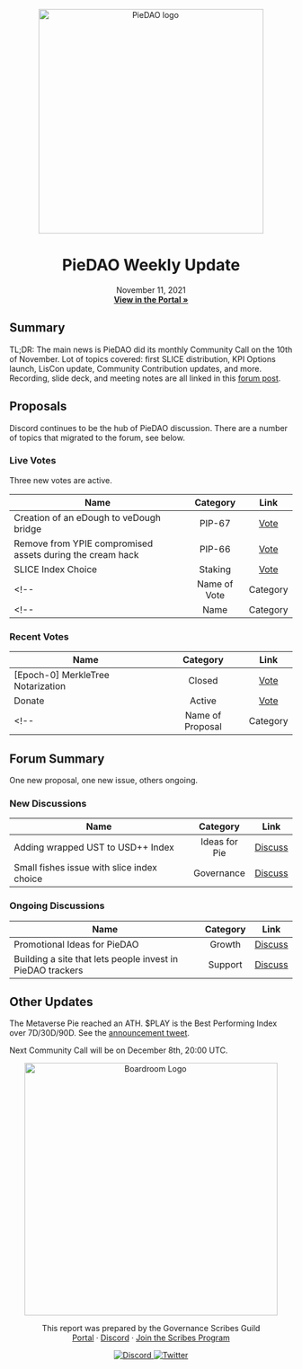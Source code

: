
<p align="center">
  <a href="http://app.boardroom.info/piedao">
    <img src="https://github.com/pie-dao/brand/blob/master/PieDAO%20Logo/PieDAO%20Complete%20Black.png?raw=true" alt="PieDAO logo" width="400" />
  </a>
  <h1 align="center">PieDAO Weekly Update</h1>
  <p align="center">
    November 11, 2021
  <br />
  <a href="http://app.boardroom.info/piedao"><strong>View in the Portal »</strong></a>
  <br />
  </p>
</p>

## Summary

<!--Write a brief summary, TL;DR, covering the important governance and DAO events of the week.-->

TL;DR: The main news is PieDAO did its monthly Community Call on the 10th of November. Lot of topics covered: first SLICE distribution, KPI Options launch, LisCon update, Community Contribution updates, and more. Recording, slide deck, and meeting notes are all linked in this [forum post](https://forum.piedao.org/t/piedao-community-call-nov-10th/1147).

## Proposals

<!--[Give a quick rundown of live and recently closed proposals.]-->
Discord continues to be the hub of PieDAO discussion. There are a number of topics that migrated to the forum, see below.

### Live Votes

Three new votes are active.

| Name          | Category      | Link   |
| ------------- |:-------------:| :-----:|
| Creation of an eDough to veDough bridge | PIP-67 | [Vote](https://app.boardroom.info/piedao/proposal/cHJvcG9zYWw6cGllZGFvOmRlZmF1bHQ6MHhhZjA0Y2I1MzkxZGUwY2IzZDljOWU2OTRhMmJmNmU1ZDIwZjBlNGUxYzQ4ZTBhMWQ2Zjg1YzUyMzNhYTU4MGI2)
| Remove from YPIE compromised assets during the cream hack | PIP-66 | [Vote](https://app.boardroom.info/piedao/proposal/cHJvcG9zYWw6cGllZGFvOmRlZmF1bHQ6MHhlNDdhNzMyN2FmMzZlOWUwMjliNWNhOTU0OTY1MDQ5MTAzNGI2ODVlZDI0OTQ2NDI0MWUxYTFjZTQwNzZiYzRj)
| SLICE Index Choice | Staking | [Vote](https://app.boardroom.info/piedao/proposal/cHJvcG9zYWw6cGllZGFvOmRlZmF1bHQ6MHhmMGM2MWYxMTg3NjEwZjY3ODE0YmViYzJhOTY4MjcwZTY4MWJiNzhjMzUyM2QxNmJmYjllZDkzMWE3ZmQzYmMz)
<!--| Name of Vote | Category | [Vote](Link to Vote on Boardroom)-->
<!--| Name | Category | [Vote](Boardroom)-->

### Recent Votes

| Name          | Category      | Link   |
| ------------- |:-------------:| :-----:|
| [Epoch-0] MerkleTree Notarization | Closed | [Vote](https://app.boardroom.info/piedao/proposal/cHJvcG9zYWw6cGllZGFvOmRlZmF1bHQ6MHg4ZDU2ODE5YWJmMzE2ZTEwYTgyY2NjODYwNDI5MDQzY2ZkNjA5YzlmMTFhNjI4NjIzNTQ4ZmE0OWE3NDgzNDM2)
| Donate | Active | [Vote](https://app.boardroom.info/piedao/proposal/cHJvcG9zYWw6cGllZGFvOmRlZmF1bHQ6cW13bnU0aHFmMng1dXl5ZHdnc3h6Ym1sZWl2aXZ4endsbHNoMWRoZnBqZWVxYw==)
<!--| Name of Proposal | Category | [View](Link to Proposal on Boardroom)-->

## Forum Summary

<!--Give a quick rundown of what's happened in the DAOs governance forum and provide links to join the discussion.-->
One new proposal, one new issue, others ongoing.

### New Discussions

<!--New discussions are threads that have started the week of the update.-->

| Name          | Category      | Link   |
| ------------- |:-------------:| :-----:|
| Adding wrapped UST to USD++ Index | Ideas for Pie | [Discuss](https://forum.piedao.org/t/adding-wrapped-ust-to-usd-index/1127)
| Small fishes issue with slice index choice | Governance | [Discuss](https://forum.piedao.org/t/small-fishes-issue-with-slice-index-choice/1150)

<!--| Name of Post | Category | [Discuss](Link to Forum post)-->

### Ongoing Discussions

<!--Ongoing discussions are threads that started before the week of the update but were substantively added to during the week of the update.-->

| Name          | Category      | Link   |
| ------------- |:-------------:| :-----:|
| Promotional Ideas for PieDAO | Growth | [Discuss](https://forum.piedao.org/t/promotional-ideas-for-piedao/1018)
| Building a site that lets people invest in PieDAO trackers | Support | [Discuss](https://forum.piedao.org/t/building-a-site-that-lets-people-invests-in-piedao-trackers/1132)

## Other Updates

The Metaverse Pie reached an ATH. $PLAY is the Best Performing Index over 7D/30D/90D. See the [announcement tweet](https://twitter.com/PieDAO_DeFi/status/1454386247649177600).

Next Community Call will be on December 8th, 20:00 UTC.


<!--This section of the Weekly Update is for adding anything else members of a DAO need to know. Scribes can format these however they like, but below are some suggestions on the type of things to include:
- Topics discussed in the Discord, with links.
- Twitter threads about the DAO are worth highlighting.
- News mentions of the DAO
- Etc.
For markdown formatting tips, [see here] (https://www.markdownguide.org/cheat-sheet/)-->

<p align="center">
  <a href="http://app.boardroom.info/">
    <img src="https://i.ibb.co/PFcchnQ/boardroom.png" alt="Boardroom Logo" width="450" />
  </a>
</p>

<p align="center">
	This report was prepared by the Governance Scribes Guild
  <br />
  <a href="http://boardroom.info/">Portal</a>
  ·
  <a href="https://discord.com/invite/tgrTFg9">Discord</a>
  ·
  <a href="https://boardroom.mirror.xyz/JHrN8nVy_J4C7Xzj37zoyPANg0ZnNszhWy9YOZHC0lM">Join the Scribes Program</a>
</p>

<p align="center">
  <a href="https://discord.gg/CEZ8WfuK8s">
    <img src="https://img.shields.io/badge/Discord-Join-7289da?style=for-the-badge&logo=discord&logoColor=white" alt="Discord" />
  </a>
  <a href="https://twitter.com/boardroom_info">
    <img src="https://img.shields.io/badge/Twitter-Follow-1da1f2?style=for-the-badge&logo=twitter&logoColor=white" alt="Twitter" />
  </a>
</p>







